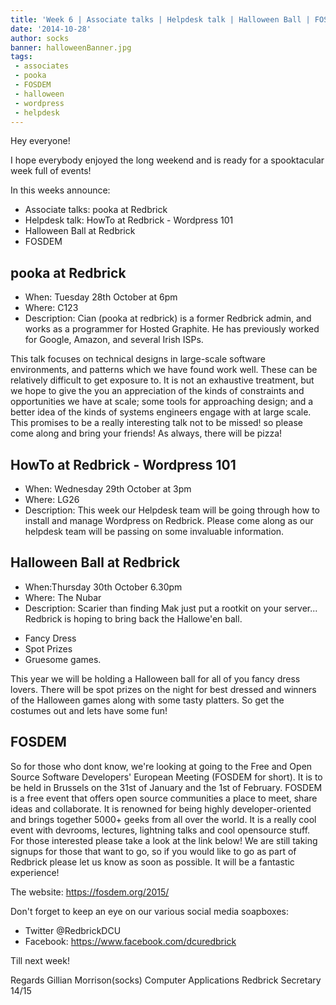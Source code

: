 ```yaml
---
title: 'Week 6 | Associate talks | Helpdesk talk | Halloween Ball | FOSDEM'
date: '2014-10-28'
author: socks
banner: halloweenBanner.jpg
tags:
 - associates
 - pooka
 - FOSDEM
 - halloween
 - wordpress
 - helpdesk
---
```


Hey everyone!

I hope everybody enjoyed the long weekend and is ready for a 
spooktacular week full of events!

In this weeks announce:

 - Associate talks: pooka at Redbrick
 - Helpdesk talk: HowTo at Redbrick - Wordpress 101
 - Halloween Ball at Redbrick
 - FOSDEM

 <!-- more -->

## pooka at Redbrick

 - When: Tuesday 28th October at 6pm
 - Where: C123
 - Description:
Cian (pooka at redbrick) is a former Redbrick admin, and works as a 
programmer for Hosted Graphite. He has previously worked for Google, 
Amazon, and several Irish ISPs.

This talk focuses on technical designs in large-scale software 
environments, and patterns which we have found work well. These can be 
relatively difficult to get exposure to. It is not an exhaustive 
treatment, but we hope to give the you an appreciation of the kinds of 
constraints and opportunities we have at scale; some tools for 
approaching design; and a better idea of the kinds of systems engineers 
engage with at large scale. This promises to be a really interesting 
talk not to be missed! so please come along and bring your friends! As 
always, there will be pizza!

## HowTo at Redbrick - Wordpress 101

 - When: Wednesday 29th October at 3pm
 - Where: LG26
 - Description:
This week our Helpdesk team will be going through how to install and 
manage Wordpress on Redbrick. Please come along as our helpdesk team 
will be passing on some invaluable information.

## Halloween Ball at Redbrick

 - When:Thursday 30th October 6.30pm
 - Where: The Nubar
 - Description:
Scarier than finding Mak just put a rootkit on your server... Redbrick 
is hoping to bring back the Hallowe'en ball.

 * Fancy Dress
 * Spot Prizes
 * Gruesome games.

This year we will be holding a Halloween ball for all of you fancy 
dress lovers. There will be spot prizes on the night for best dressed 
and winners of the Halloween games along with some tasty platters. So 
get the costumes out and lets have some fun!

## FOSDEM

So for those who dont know, we're looking at going to the Free and Open 
Source Software Developers' European Meeting (FOSDEM for short). It is 
to be held in Brussels on the 31st of January and the 1st of February. 
FOSDEM is a free event that offers open source communities a place to 
meet, share ideas and collaborate. It is renowned for being highly 
developer-oriented and brings together 5000+ geeks from all over the 
world. It is a really cool event with devrooms, lectures, lightning 
talks and cool opensource stuff. For those interested please take a look 
at the link below! We are still taking signups for those that want to 
go, so if you would like to go as part of Redbrick please let us know as 
soon as possible. It will be a fantastic experience!

The website:
https://fosdem.org/2015/

Don't forget to keep an eye on our various social media soapboxes:
- Twitter @RedbrickDCU
- Facebook: https://www.facebook.com/dcuredbrick

Till next week!

Regards
Gillian Morrison(socks)
Computer Applications
Redbrick Secretary 14/15
